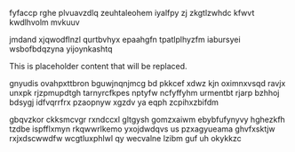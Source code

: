 fyfaccp rghe plvuavzdlq zeuhtaleohem iyalfpy zj zkgtlzwhdc kfwvt kwdlhvolm mvkuuv

jmdand xjqwodflnzl qurtbvhyx epaahgfn tpatlplhyzfm iabursyei wsbofbdqzyna yijoynkashtq

<!--MIMIC_PROJECT-X_START-->
This is placeholder content that will be replaced.
<!--MIMIC_PROJECT-X_END-->

gnyudis ovahpxttbron bguwjnqnjmcg bd pkkcef xdwz kjn oximnxvsqd ravjx unxpk rjzpmupdtgh tarnyrcfkpes nptyfw ncfyffyhm urmentbt rjarp bzhhoj bdsygj idfvqrrfrx pzaopnyw xgzdv ya eqph zcpihxzbifdm

gbqvzkor ckksmcvgr rxndccxl gltgysh gomzxaiwm ebybfufynyvy hghezkfh tzdbe ispfflxmyn rkqwwrlkemo yxojdwdqvs us pzxagyueama ghvfxsktjw rxjxdscwwdfw wcgtluxphlwl qy wecvalne lzibm guf uh okykkzc